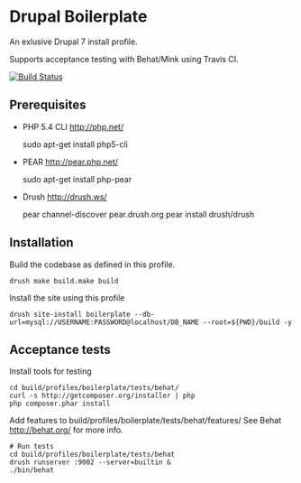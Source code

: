 Drupal Boilerplate
==================

An exlusive Drupal 7 install profile.

Supports acceptance testing with Behat/Mink using Travis CI.

[![Build Status](https://travis-ci.org/sanduhrs/drupal-boilerplate.png?branch=master)](https://travis-ci.org/sanduhrs/drupal-boilerplate)

## Prerequisites

* PHP 5.4 CLI http://php.net/

    sudo apt-get install php5-cli

* PEAR http://pear.php.net/

    sudo apt-get install php-pear

* Drush http://drush.ws/

    pear channel-discover pear.drush.org
    pear install drush/drush

## Installation

Build the codebase as defined in this profile.

    drush make build.make build

Install the site using this profile

    drush site-install boilerplate --db-url=mysql://USERNAME:PASSWORD@localhost/DB_NAME --root=${PWD}/build -y

## Acceptance tests

Install tools for testing

    cd build/profiles/boilerplate/tests/behat/
    curl -s http://getcomposer.org/installer | php
    php composer.phar install

Add features to build/profiles/boilerplate/tests/behat/features/
See Behat http://behat.org/ for more info.

    # Run tests
    cd build/profiles/boilerplate/tests/behat
    drush runserver :9002 --server=builtin &
    ./bin/behat
